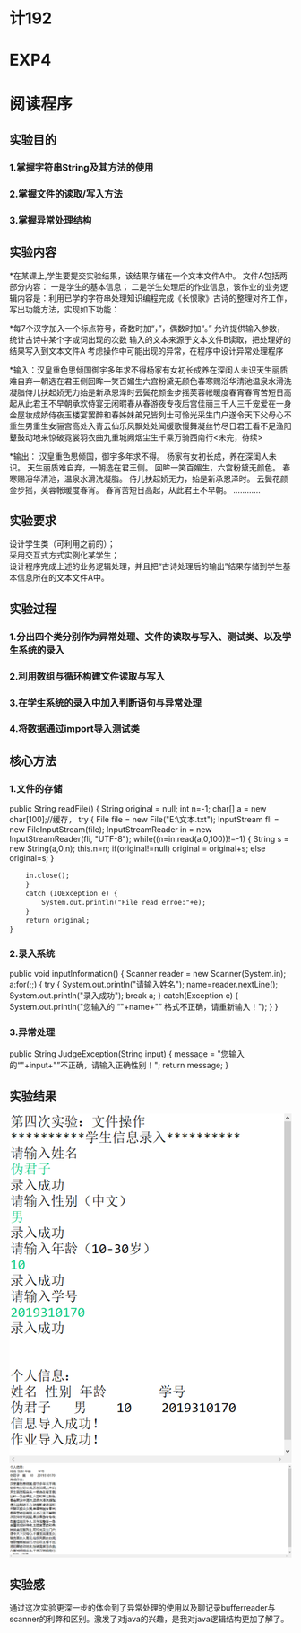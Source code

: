 # 计192
# EXP4
# 阅读程序

## 实验目的
### 1.掌握字符串String及其方法的使用
### 2.掌握文件的读取/写入方法
### 3.掌握异常处理结构
## 实验内容
*在某课上,学生要提交实验结果，该结果存储在一个文本文件A中。
文件A包括两部分内容：
一是学生的基本信息；
二是学生处理后的作业信息，该作业的业务逻辑内容是：利用已学的字符串处理知识编程完成《长恨歌》古诗的整理对齐工作，写出功能方法，实现如下功能：

*每7个汉字加入一个标点符号，奇数时加“，”，偶数时加“。”
允许提供输入参数，统计古诗中某个字或词出现的次数
输入的文本来源于文本文件B读取，把处理好的结果写入到文本文件A
考虑操作中可能出现的异常，在程序中设计异常处理程序

*输入：汉皇重色思倾国御宇多年求不得杨家有女初长成养在深闺人未识天生丽质难自弃一朝选在君王侧回眸一笑百媚生六宫粉黛无颜色春寒赐浴华清池温泉水滑洗凝脂侍儿扶起娇无力始是新承恩泽时云鬓花颜金步摇芙蓉帐暖度春宵春宵苦短日高起从此君王不早朝承欢侍宴无闲暇春从春游夜专夜后宫佳丽三千人三千宠爱在一身金屋妆成娇侍夜玉楼宴罢醉和春姊妹弟兄皆列士可怜光采生门户遂令天下父母心不重生男重生女骊宫高处入青云仙乐风飘处处闻缓歌慢舞凝丝竹尽日君王看不足渔阳鼙鼓动地来惊破霓裳羽衣曲九重城阙烟尘生千乘万骑西南行<未完，待续>

*输出：
汉皇重色思倾国，御宇多年求不得。
杨家有女初长成，养在深闺人未识。
天生丽质难自弃，一朝选在君王侧。
回眸一笑百媚生，六宫粉黛无颜色。
春寒赐浴华清池，温泉水滑洗凝脂。
侍儿扶起娇无力，始是新承恩泽时。
云鬓花颜金步摇，芙蓉帐暖度春宵。
春宵苦短日高起，从此君王不早朝。
…………
## 实验要求
设计学生类（可利用之前的）；  
采用交互式方式实例化某学生；   
设计程序完成上述的业务逻辑处理，并且把“古诗处理后的输出”结果存储到学生基本信息所在的文本文件A中。  

## 实验过程
### 1.分出四个类分别作为异常处理、文件的读取与写入、测试类、以及学生系统的录入
### 2.利用数组与循环构建文件读取与写入
### 3.在学生系统的录入中加入判断语句与异常处理
### 4.将数据通过import导入测试类
## 核心方法
### 1.文件的存储
public String readFile() {
		String original = null;
		int n=-1;
		char[] a = new char[100];//缓存，
		try {
			File file = new File("E:\\文本.txt");
			InputStream fli = new FileInputStream(file);
			InputStreamReader in = new InputStreamReader(fli, "UTF-8");
		while((n=in.read(a,0,100))!=-1) {
		String s = new String(a,0,n);
		this.n=n;
		if(original!=null)
		original = original+s;
		else original=s;
		}
		
        in.close();
      	}
		catch (IOException e) {
			System.out.println("File read erroe:"+e);
		}
		return original;
	}
  ### 2.录入系统
  public void inputInformation() {
	Scanner reader = new Scanner(System.in);
	a:for(;;) {
		try {
			System.out.println("请输入姓名");
	        name=reader.nextLine();
	        System.out.println("录入成功");
	        break a;
		}
		catch(Exception e) {
			System.out.println("您输入的 “"+name+"” 格式不正确，请重新输入！");
		}
	}
  ### 3.异常处理
  public String JudgeException(String input) {
		message = "您输入的“"+input+"”不正确，请输入正确性别！";
		return message;
	}
## 实验结果
![1](https://github.com/Wangjiazeng123/4/blob/main/01c8cdaf76052cb700aa547f012ceb7.png)
![1](https://github.com/Wangjiazeng123/4/blob/main/e12e3f8c55dfdb7e4e5368b8a5cd3b8.png)
## 实验感
通过这次实验更深一步的体会到了异常处理的使用以及聊记录bufferreader与scanner的利弊和区别。激发了对java的兴趣，是我对java逻辑结构更加了解了。
